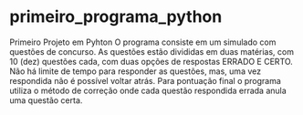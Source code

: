 # primeiro_programa_python
Primeiro Projeto em Pyhton
O programa consiste em um simulado com questões de concurso. As questões estão divididas em duas matérias, com 10 (dez) questões cada, com duas opções de respostas ERRADO E CERTO.
Não há limite de tempo para responder as questões, mas, uma vez respondida não é possível voltar atrás. Para pontuação final o programa utiliza o método
de correção onde cada questão respondida errada anula uma questão certa.
